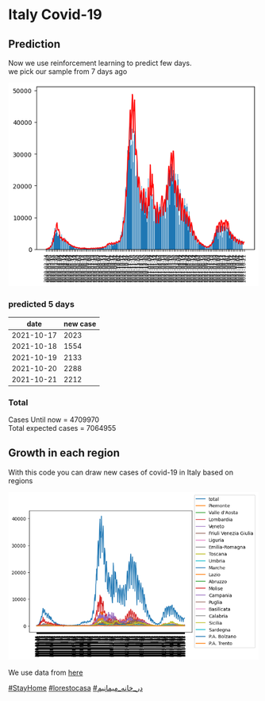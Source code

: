 # Italy Covid-19

## Prediction

Now we use reinforcement learning to predict few days.\
we pick our sample from 7 days ago

<p align="center">
    <img src="forecast.png" width="800">
</p>

### predicted 5 days
date        | new case
------------|----------
2021-10-17	| 2023
2021-10-18	| 1554
2021-10-19	| 2133
2021-10-20	| 2288
2021-10-21	| 2212


### Total
Cases Until now = 4709970\
Total expected cases = 7064955

## Growth in each region
With this code you can draw new cases of covid-19 in Italy based on regions

<p align="center">
    <img src="chart.png" width="800">
</p>

We use data from [here](https://raw.githubusercontent.com/pcm-dpc/COVID-19/master/dati-json/dpc-covid19-ita-regioni.json)

[\#StayHome](https://www.google.com/search?client=firefox-b-d&q=%23stayhome)
[\#lorestocasa](https://www.google.com/search?client=firefox-b-d&q=%23lorestocasa)
[\#در_خانه_میمانیم](https://www.google.com/search?client=firefox-b-d&q=%23%D8%AF%D8%B1_%D8%AE%D8%A7%D9%86%D9%87_%D9%85%DB%8C%D9%85%D8%A7%D9%86%DB%8C%D9%85)
